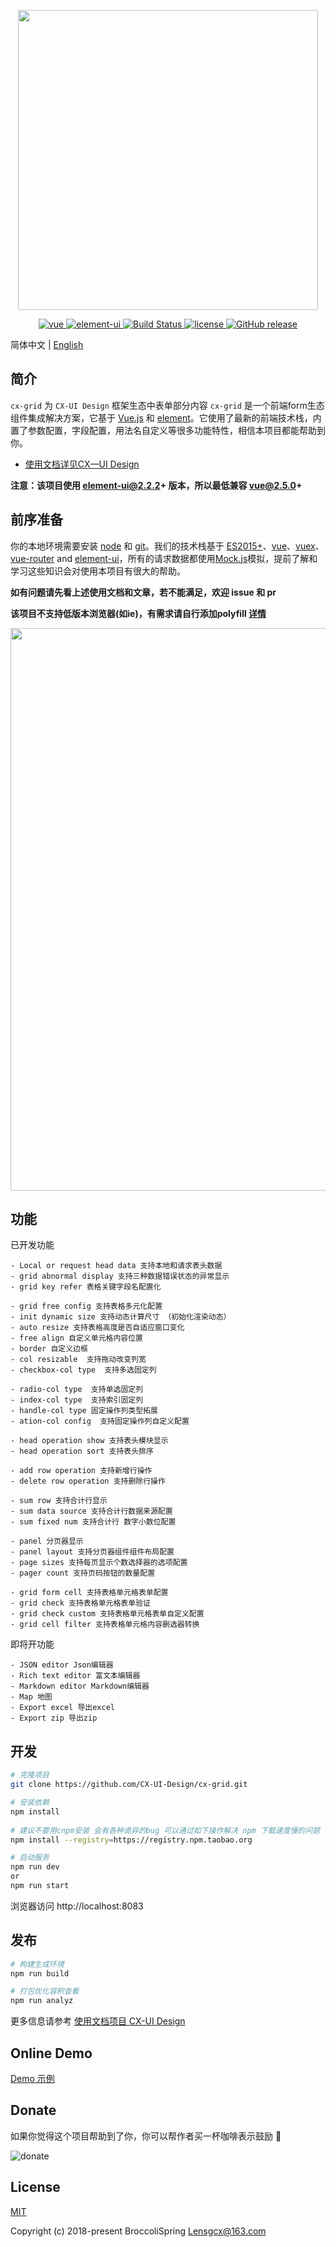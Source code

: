<p align="center">
  <img width="480" src="http://otaflb4oo.bkt.clouddn.com/CX-UI-Design/Logo/CX-Grid-logo.png">
</p>

<p align="center">
  <a href="https://github.com/vuejs/vue">
    <img src="https://img.shields.io/badge/vue-2.5.10-brightgreen.svg" alt="vue">
  </a>
  <a href="https://github.com/ElemeFE/element">
    <img src="https://img.shields.io/badge/element--ui-2.3.0-brightgreen.svg" alt="element-ui">
  </a>
  <a href="https://travis-ci.org/PanJiaChen/vue-element-admin" rel="nofollow">
    <img src="https://travis-ci.org/PanJiaChen/vue-element-admin.svg?branch=master" alt="Build Status">
  </a>
  <a href="https://github.com/PanJiaChen/vue-element-admin/blob/master/LICENSE">
    <img src="https://img.shields.io/github/license/mashape/apistatus.svg" alt="license">
  </a>
  <a href="https://github.com/PanJiaChen/vue-element-admin/releases">
    <img src="https://img.shields.io/github/release/PanJiaChen/vue-element-admin.svg" alt="GitHub release">
  </a>
</p>

简体中文 | [English](./README.md)

## 简介
`cx-grid` 为 `CX-UI Design` 框架生态中表单部分内容
`cx-grid` 是一个前端form生态组件集成解决方案，它基于 [Vue.js](https://github.com/vuejs/vue) 和 [element](https://github.com/ElemeFE/element)。它使用了最新的前端技术栈，内置了参数配置，字段配置，用法名自定义等很多功能特性，相信本项目都能帮助到你。

- [使用文档详见CX—UI Design](https://github.com/CX-UI-Design/CX-UI-DesignLICENSE)

**注意：该项目使用 element-ui@2.2.2+ 版本，所以最低兼容 vue@2.5.0+**

## 前序准备

你的本地环境需要安装 [node](http://nodejs.org/) 和 [git](https://git-scm.com/)。我们的技术栈基于 [ES2015+](http://es6.ruanyifeng.com/)、[vue](https://cn.vuejs.org/index.html)、[vuex](https://vuex.vuejs.org/zh-cn/)、[vue-router](https://router.vuejs.org/zh-cn/) and [element-ui](https://github.com/ElemeFE/element)，所有的请求数据都使用[Mock.js](https://github.com/nuysoft/Mock)模拟，提前了解和学习这些知识会对使用本项目有很大的帮助。

 **如有问题请先看上述使用文档和文章，若不能满足，欢迎 issue 和 pr**

 **该项目不支持低版本浏览器(如ie)，有需求请自行添加polyfill [详情](https://github.com/PanJiaChen/vue-element-admin/wiki#babel-polyfill)**

 <p align="center">
  <img width="900" src="ttp://otaflb4oo.bkt.clouddn.com/CX-UI-Design/CX-Grid/grid-show.png-thumb_m2.2_s900.500">
</p>

## 功能
已开发功能
```
- Local or request head data 支持本地和请求表头数据
- grid abnormal display 支持三种数据错误状态的异常显示
- grid key refer 表格关键字段名配置化

- grid free config 支持表格多元化配置
- init dynamic size 支持动态计算尺寸 （初始化渲染动态）
- auto resize 支持表格高度是否自适应窗口变化
- free align 自定义单元格内容位置
- border 自定义边框
- col resizable  支持拖动改变列宽
- checkbox-col type  支持多选固定列

- radio-col type  支持单选固定列
- index-col type  支持索引固定列
- handle-col type 固定操作列类型拓展
- ation-col config  支持固定操作列自定义配置

- head operation show 支持表头模块显示
- head operation sort 支持表头排序

- add row operation 支持新增行操作
- delete row operation 支持删除行操作

- sum row 支持合计行显示
- sum data source 支持合计行数据来源配置
- sum fixed num 支持合计行 数字小数位配置

- panel 分页器显示
- panel layout 支持分页器组件组件布局配置
- page sizes 支持每页显示个数选择器的选项配置
- pager count 支持页码按钮的数量配置

- grid form cell 支持表格单元格表单配置
- grid check 支持表格单元格表单验证
- grid check custom 支持表格单元格表单自定义配置
- grid cell filter 支持表格单元格内容删选器转换
```
即将开功能
```
- JSON editor Json编辑器
- Rich text editor 富文本编辑器
- Markdown editor Markdown编辑器
- Map 地图
- Export excel 导出excel
- Export zip 导出zip
```

## 开发
```bash
# 克隆项目
git clone https://github.com/CX-UI-Design/cx-grid.git

# 安装依赖
npm install
   
# 建议不要用cnpm安装 会有各种诡异的bug 可以通过如下操作解决 npm 下载速度慢的问题
npm install --registry=https://registry.npm.taobao.org

# 启动服务
npm run dev
or
npm run start
```
浏览器访问 http://localhost:8083

## 发布
```bash
# 构建生成环境
npm run build

# 打包优化容积查看
npm run analyz
```

更多信息请参考 [使用文档项目 CX-UI Design](https://github.com/CX-UI-Design/CX-UI-Design)

## Online Demo
[Demo 示例](https://github.com/CX-UI-Design/cx-grid)

## Donate
如果你觉得这个项目帮助到了你，你可以帮作者买一杯咖啡表示鼓励 :tropical_drink:

![donate](http://p7sbfcwqc.bkt.clouddn.com/QR-code/WeChatAlipay.png)

## License

[MIT](https://github.com/CX-UI-Design/cx-grid/blob/master/LICENSE)

Copyright (c) 2018-present BroccoliSpring <Lensgcx@163.com>
